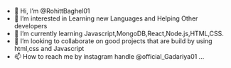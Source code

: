 - 👋 Hi, I’m @RohittBaghel01
- 👀 I’m interested in Learning new Languages and Helping Other developers
- 🌱 I’m currently learning Javascript,MongoDB,React,Node.js,HTML,CSS.
- 💞️ I’m looking to collaborate on good projects that are build by using html,css and Javascript
- 📫 How to reach me by instagram handle @official_Gadariya01 ...

<!---
RohittBaghel01/RohittBaghel01 is a ✨ special ✨ repository because its `README.md` (this file) appears on your GitHub profile.
You can click the Preview link to take a look at your changes.
--->
